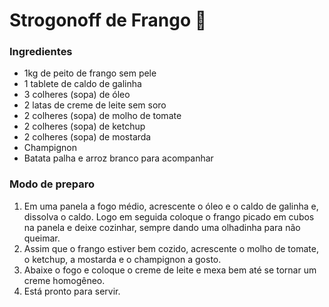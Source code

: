 # Strogonoff de Frango :chicken:

### Ingredientes

- 1kg de peito de frango sem pele
- 1 tablete de caldo de galinha
- 3 colheres (sopa) de óleo
- 2 latas de creme de leite sem soro
- 2 colheres (sopa) de molho de tomate
- 2 colheres (sopa) de ketchup
- 2 colheres (sopa) de mostarda
- Champignon
- Batata palha e arroz branco para acompanhar

### Modo de preparo

1. Em uma panela a fogo médio, acrescente o óleo e o caldo de galinha e, dissolva o caldo. Logo em seguida coloque o frango picado em cubos na panela e deixe cozinhar, sempre dando uma olhadinha para não queimar.
2. Assim que o frango estiver bem cozido, acrescente o molho de tomate, o ketchup, a mostarda e o champignon a gosto.
3. Abaixe o fogo e coloque o creme de leite e mexa bem até se tornar um creme homogêneo.
4. Está pronto para servir.



